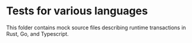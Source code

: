# Tests for various languages

This folder contains mock source files describing runtime transactions in Rust, Go, and Typescript.
